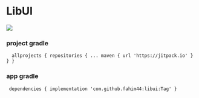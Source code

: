 # LibUI

[![](https://jitpack.io/v/fahim44/libui.svg)](https://jitpack.io/#fahim44/libui)

### project gradle
`	allprojects {
		repositories {
			...
			maven { url 'https://jitpack.io' }
		}
	} `
  
### app gradle
` dependencies {
	        implementation 'com.github.fahim44:libui:Tag'
	}`
